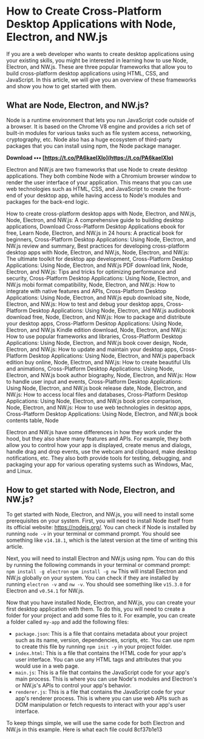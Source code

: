 
 
# How to Create Cross-Platform Desktop Applications with Node, Electron, and NW.js
 
If you are a web developer who wants to create desktop applications using your existing skills, you might be interested in learning how to use Node, Electron, and NW.js. These are three popular frameworks that allow you to build cross-platform desktop applications using HTML, CSS, and JavaScript. In this article, we will give you an overview of these frameworks and show you how to get started with them.
 
## What are Node, Electron, and NW.js?
 
Node is a runtime environment that lets you run JavaScript code outside of a browser. It is based on the Chrome V8 engine and provides a rich set of built-in modules for various tasks such as file system access, networking, cryptography, etc. Node also has a huge ecosystem of third-party packages that you can install using npm, the Node package manager.
 
**Download ••• [https://t.co/PA6kaeIXlo](https://t.co/PA6kaeIXlo)**


 
Electron and NW.js are two frameworks that use Node to create desktop applications. They both combine Node with a Chromium browser window to render the user interface of your application. This means that you can use web technologies such as HTML, CSS, and JavaScript to create the front-end of your desktop app, while having access to Node's modules and packages for the back-end logic.
 
How to create cross-platform desktop apps with Node, Electron, and NW.js,  Node, Electron, and NW.js: A comprehensive guide to building desktop applications,  Download Cross-Platform Desktop Applications ebook for free,  Learn Node, Electron, and NW.js in 24 hours: A practical book for beginners,  Cross-Platform Desktop Applications: Using Node, Electron, and NW.js review and summary,  Best practices for developing cross-platform desktop apps with Node, Electron, and NW.js,  Node, Electron, and NW.js: The ultimate toolkit for desktop app development,  Cross-Platform Desktop Applications: Using Node, Electron, and NW.js PDF download link,  Node, Electron, and NW.js: Tips and tricks for optimizing performance and security,  Cross-Platform Desktop Applications: Using Node, Electron, and NW.js mobi format compatibility,  Node, Electron, and NW.js: How to integrate with native features and APIs,  Cross-Platform Desktop Applications: Using Node, Electron, and NW.js epub download site,  Node, Electron, and NW.js: How to test and debug your desktop apps,  Cross-Platform Desktop Applications: Using Node, Electron, and NW.js audiobook download free,  Node, Electron, and NW.js: How to package and distribute your desktop apps,  Cross-Platform Desktop Applications: Using Node, Electron, and NW.js Kindle edition download,  Node, Electron, and NW.js: How to use popular frameworks and libraries,  Cross-Platform Desktop Applications: Using Node, Electron, and NW.js book cover design,  Node, Electron, and NW.js: How to update and maintain your desktop apps,  Cross-Platform Desktop Applications: Using Node, Electron, and NW.js paperback edition buy online,  Node, Electron, and NW.js: How to create beautiful UIs and animations,  Cross-Platform Desktop Applications: Using Node, Electron, and NW.js book author biography,  Node, Electron, and NW.js: How to handle user input and events,  Cross-Platform Desktop Applications: Using Node, Electron, and NW.js book release date,  Node, Electron, and NW.js: How to access local files and databases,  Cross-Platform Desktop Applications: Using Node, Electron, and NW.js book price comparison,  Node, Electron, and NW.js: How to use web technologies in desktop apps,  Cross-Platform Desktop Applications: Using Node, Electron, and NW.js book contents table,  Node
 
Electron and NW.js have some differences in how they work under the hood, but they also share many features and APIs. For example, they both allow you to control how your app is displayed, create menus and dialogs, handle drag and drop events, use the webcam and clipboard, make desktop notifications, etc. They also both provide tools for testing, debugging, and packaging your app for various operating systems such as Windows, Mac, and Linux.
 
## How to get started with Node, Electron, and NW.js?
 
To get started with Node, Electron, and NW.js, you will need to install some prerequisites on your system. First, you will need to install Node itself from its official website: https://nodejs.org/. You can check if Node is installed by running `node -v` in your terminal or command prompt. You should see something like `v14.18.1`, which is the latest version at the time of writing this article.
 
Next, you will need to install Electron and NW.js using npm. You can do this by running the following commands in your terminal or command prompt:
 `npm install -g electron` `npm install -g nw` 
This will install Electron and NW.js globally on your system. You can check if they are installed by running `electron -v` and `nw -v`. You should see something like `v15.3.0` for Electron and `v0.54.1` for NW.js.
 
Now that you have installed Node, Electron, and NW.js, you can create your first desktop application with them. To do this, you will need to create a folder for your project and add some files to it. For example, you can create a folder called `my-app` and add the following files:
 
- `package.json`: This is a file that contains metadata about your project such as its name, version, dependencies, scripts, etc. You can use npm to create this file by running `npm init -y` in your project folder.
- `index.html`: This is a file that contains the HTML code for your app's user interface. You can use any HTML tags and attributes that you would use in a web page.
- `main.js`: This is a file that contains the JavaScript code for your app's main process. This is where you can use Node's modules and Electron's or NW.js's APIs to control your app's behavior.
- `renderer.js`: This is a file that contains the JavaScript code for your app's renderer process. This is where you can use web APIs such as DOM manipulation or fetch requests to interact with your app's user interface.

To keep things simple, we will use the same code for both Electron and NW.js in this example. Here is what each file could
 8cf37b1e13
 
